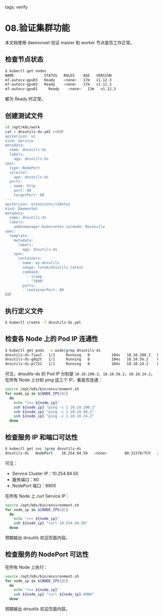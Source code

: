 <!-- toc -->

tags: verify

# 08.验证集群功能

本文档使用 daemonset 验证 master 和 worker 节点是否工作正常。

## 检查节点状态

``` bash
$ kubectl get nodes
NAME              STATUS   ROLES    AGE   VERSION
m7-autocv-gpu03   Ready    <none>   17m   v1.12.3
m7-autocv-gpu02   Ready    <none>   17m   v1.12.3
m7-autocv-gpu01     Ready    <none>   13m   v1.12.3
```
都为 Ready 时正常。

## 创建测试文件

``` bash
cd /opt/k8s/work
cat > dnsutils-ds.yml <<EOF
apiVersion: v1
kind: Service
metadata:
  name: dnsutils-ds
  labels:
    app: dnsutils-ds
spec:
  type: NodePort
  selector:
    app: dnsutils-ds
  ports:
  - name: http
    port: 80
    targetPort: 80
---
apiVersion: extensions/v1beta1
kind: DaemonSet
metadata:
  name: dnsutils-ds
  labels:
    addonmanager.kubernetes.io/mode: Reconcile
spec:
  template:
    metadata:
      labels:
        app: dnsutils-ds
    spec:
      containers:
      - name: my-dnsutils
        image: tutum/dnsutils:latest
        command:
          - sleep
          - "3600"
        ports:
        - containerPort: 80
EOF
```

## 执行定义文件

``` bash
$ kubectl create -f dnsutils-ds.yml
```

## 检查各 Node 上的 Pod IP 连通性

``` bash
$ kubectl get pods  -o wide|grep dnsutils-ds
dnsutils-ds-fjwvl   1/1     Running   0          104s   10.10.200.2   k8s-n2   <none>
dnsutils-ds-gdq2t   1/1     Running   0          104s   10.10.56.2    k8s-m1   <none>
dnsutils-ds-pl722   1/1     Running   0          104s   10.10.24.2    k8s-n1   <none>

```

可见，dnsutils-ds 的 Pod IP 分别是 `10.10.200.2`、`10.10.56.2`、`10.10.24.2`，在所有 Node 上分别 ping 这三个 IP，看是否连通：

``` bash
source /opt/k8s/bin/environment.sh
for node_ip in ${NODE_IPS[@]}
  do
    echo ">>> ${node_ip}"
    ssh ${node_ip} "ping -c 1 10.10.200.2"
    ssh ${node_ip} "ping -c 1 10.10.56.2"
    ssh ${node_ip} "ping -c 1 10.10.24.2"
  done
```

## 检查服务 IP 和端口可达性

``` bash
$ kubectl get svc |grep dnsutils-ds
dnsutils-ds   NodePort    10.254.94.50   <none>        80:32378/TCP   2m58s
```

可见：

+ Service Cluster IP：10.254.94.50
+ 服务端口：80
+ NodePort 端口：8900

在所有 Node 上 curl Service IP：

``` bash
source /opt/k8s/bin/environment.sh
for node_ip in ${NODE_IPS[@]}
  do
    echo ">>> ${node_ip}"
    ssh ${node_ip} "curl 10.254.94.50"
  done
```

预期输出 dnsutils 欢迎页面内容。

## 检查服务的 NodePort 可达性

在所有 Node 上执行：

``` bash
source /opt/k8s/bin/environment.sh
for node_ip in ${NODE_IPS[@]}
  do
    echo ">>> ${node_ip}"
    ssh ${node_ip} "curl ${node_ip}:8900"
  done
```

预期输出 dnsutils 欢迎页面内容。
